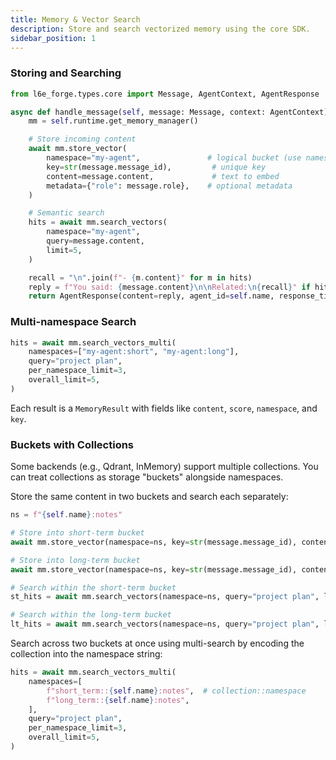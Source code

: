 ```yaml
---
title: Memory & Vector Search
description: Store and search vectorized memory using the core SDK.
sidebar_position: 1
---
```


### Storing and Searching

```python
from l6e_forge.types.core import Message, AgentContext, AgentResponse

async def handle_message(self, message: Message, context: AgentContext) -> AgentResponse:
    mm = self.runtime.get_memory_manager()

    # Store incoming content
    await mm.store_vector(
        namespace="my-agent",               # logical bucket (use namespacing for subareas)
        key=str(message.message_id),         # unique key
        content=message.content,             # text to embed
        metadata={"role": message.role},    # optional metadata
    )

    # Semantic search
    hits = await mm.search_vectors(
        namespace="my-agent",
        query=message.content,
        limit=5,
    )

    recall = "\n".join(f"- {m.content}" for m in hits)
    reply = f"You said: {message.content}\n\nRelated:\n{recall}" if hits else f"You said: {message.content}"
    return AgentResponse(content=reply, agent_id=self.name, response_time=0.0)
```

### Multi-namespace Search

```python
hits = await mm.search_vectors_multi(
    namespaces=["my-agent:short", "my-agent:long"],
    query="project plan",
    per_namespace_limit=3,
    overall_limit=5,
)
```

Each result is a `MemoryResult` with fields like `content`, `score`, `namespace`, and `key`.

### Buckets with Collections

Some backends (e.g., Qdrant, InMemory) support multiple collections. You can treat collections as storage "buckets" alongside namespaces.

Store the same content in two buckets and search each separately:

```python
ns = f"{self.name}:notes"

# Store into short-term bucket
await mm.store_vector(namespace=ns, key=str(message.message_id), content=message.content, metadata={"bucket": "st"}, collection="short_term")

# Store into long-term bucket
await mm.store_vector(namespace=ns, key=str(message.message_id), content=message.content, metadata={"bucket": "lt"}, collection="long_term")

# Search within the short-term bucket
st_hits = await mm.search_vectors(namespace=ns, query="project plan", limit=3, collection="short_term")

# Search within the long-term bucket
lt_hits = await mm.search_vectors(namespace=ns, query="project plan", limit=3, collection="long_term")
```

Search across two buckets at once using multi-search by encoding the collection into the namespace string:

```python
hits = await mm.search_vectors_multi(
    namespaces=[
        f"short_term::{self.name}:notes",  # collection::namespace
        f"long_term::{self.name}:notes",
    ],
    query="project plan",
    per_namespace_limit=3,
    overall_limit=5,
)
```


